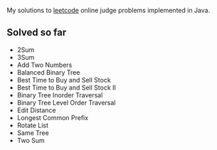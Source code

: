 My solutions to [leetcode](http://www.leetcode.com/onlinejudge) online judge problems implemented in Java.

Solved so far
-------------

* 2Sum
* 3Sum
* Add Two Numbers
* Balanced Binary Tree
* Best Time to Buy and Sell Stock
* Best Time to Buy and Sell Stock II
* Binary Tree Inorder Traversal
* Binary Tree Level Order Traversal
* Edit Distance
* Longest Common Prefix
* Rotate List
* Same Tree
* Two Sum
